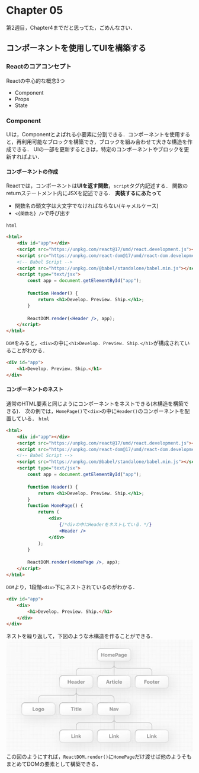 # Chapter 05
第2週目，Chapter4までだと思ってた，ごめんなさい．
## コンポーネントを使用してUIを構築する
### Reactのコアコンセプト
Reactの中心的な概念3つ
- Component
- Props
- State
### Component
UIは，Componentとよばれる小要素に分割できる．コンポーネントを使用すると，再利用可能なブロックを構築でき，ブロックを組み合わせて大きな構造を作成できる．
UIの一部を更新するときは，特定のコンポーネントやブロックを更新すればよい．
#### コンポーネントの作成
Reactでは，コンポーネントは**UIを返す関数**，`script`タグ内記述する．
関数のreturnステートメント内にJSXを記述できる．
**実装するにあたって**
- 関数名の頭文字は大文字でなければならない(キャメルケース)
- `<{関数名} />`で呼び出す

`html`
```html
<html>
    <div id="app"></div>
    <script src="https://unpkg.com/react@17/umd/react.development.js"></script>
    <script src="https://unpkg.com/react-dom@17/umd/react-dom.development.js"></script>
    <!-- Babel Script -->
    <script src="https://unpkg.com/@babel/standalone/babel.min.js"></script>
    <script type="text/jsx">
        const app = document.getElementById("app");

        function Header() {
            return <h1>Develop. Preview. Ship.</h1>;
        }

        ReactDOM.render(<Header />, app);
    </script>
</html>
```
`DOM`をみると，`<div>`の中に`<h1>Develop. Preview. Ship.</h1>`が構成されていることがわかる．
```html
<div id="app">
    <h1>Develop. Preview. Ship.</h1>
</div>
```

#### コンポーネントのネスト
通常のHTML要素と同じようにコンポーネントをネストできる(木構造を構築できる)．
次の例では，`HomePage()`で`<div>`の中に`Header()`のコンポーネントを配置している．
`html`
```html
<html>
    <div id="app"></div>
    <script src="https://unpkg.com/react@17/umd/react.development.js"></script>
    <script src="https://unpkg.com/react-dom@17/umd/react-dom.development.js"></script>
    <!-- Babel Script -->
    <script src="https://unpkg.com/@babel/standalone/babel.min.js"></script>
    <script type="text/jsx">
        const app = document.getElementById("app");

        function Header() {
            return <h1>Develop. Preview. Ship.</h1>;
        }
        function HomePage() {
            return (
                <div>
                    {/*divの中にHeaderをネストしている．*/}
                    <Header />
                </div>
            );
        }

        ReactDOM.render(<HomePage />, app);
    </script>
</html>
```
`DOM`より，1段階`<div>`下にネストされているのがわかる．
```html
<div id="app">
    <div>
        <h1>Develop. Preview. Ship.</h1>
    </div>
</div>
```
ネストを繰り返して，下図のような木構造を作ることができる．
![fig:components_tree]
この図のようにすれば，`ReactDOM.render()`に`HomePage`だけ渡せば他のようそもまとめてDOMの要素として構築できる．

[fig:components_tree]: ./components_tree.png